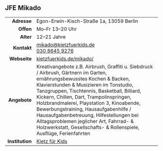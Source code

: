 ## JFE Mikado

|||
-:|:-
**Adresse** |     Egon-Erwin-Kisch-Straße 1a, 13059 Berlin
**Offen** |       Mo–Fr 13–20 Uhr
**Alter** |       12–21 Jahre
**Kontakt** |     [mikado@kietzfuerkids.de](mailto:mikado@kietzfuerkids.de)<br><a href="tel:+493086459276">030 8645 9276</a>
**Webseite** |    <a target="_blank" href="https://kietzfuerkids.de/mikado/">kietzfuerkids.de/mikado/</a>
**Angebote** |    Kreativangebote z.B. Airbrush, Graffiti  u. Siebdruck / Airbrush, Gärtnern im Garten, ernährungsbewusstes Kochen & Backen, Klavierstunden & Musizieren im Tonstudio, Tanzgruppen, Tischtennis, Basketball, Billiard, Kickern, Chillen, Dart, Trampolinspringen, Holzbrandmalerei, Playstation 3, Kinoabende, Bewerbungstraining, Hausaufgabenhilfe / Hausaufgabenbetreuung, Hilfestellungen bei Alltagsproblemen jeglicher Art, Fahrrad- & Holzwerkstatt, Gesellschafts- & Rollenspiele, Ausflüge, Ferienfahrten
**Institution** | <a target="_blank" href="https://kietzfuerkids.de/">Kietz für Kids</a>

<div id="gmap"></div>
<script>window.onload = showMap()</script>
